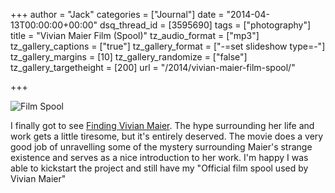+++
author = "Jack"
categories = ["Journal"]
date = "2014-04-13T00:00:00+00:00"
dsq_thread_id = [3595690]
tags = ["photography"]
title = "Vivian Maier Film (Spool)"
tz_audio_format = ["mp3"]
tz_gallery_captions = ["true"]
tz_gallery_format = ["-=set slideshow type=-"]
tz_gallery_margins = [10]
tz_gallery_randomize = ["false"]
tz_gallery_targetheight = [200]
url = "/2014/vivian-maier-film-spool/"

+++

![Film Spool](/img/2014/04/vivian-maier-film-spool.jpg)


I finally got to see [Finding Vivian Maier][2]. The hype surrounding her life and work gets a little tiresome, but it's entirely deserved. The movie does a very good job of unravelling some of the mystery surrounding Maier's strange existence and serves as a nice introduction to her work. I'm happy I was able to kickstart the project and still have my "Official film spool used by Vivian Maier"

[2]: http://www.rottentomatoes.com/m/finding_vivian_maier/